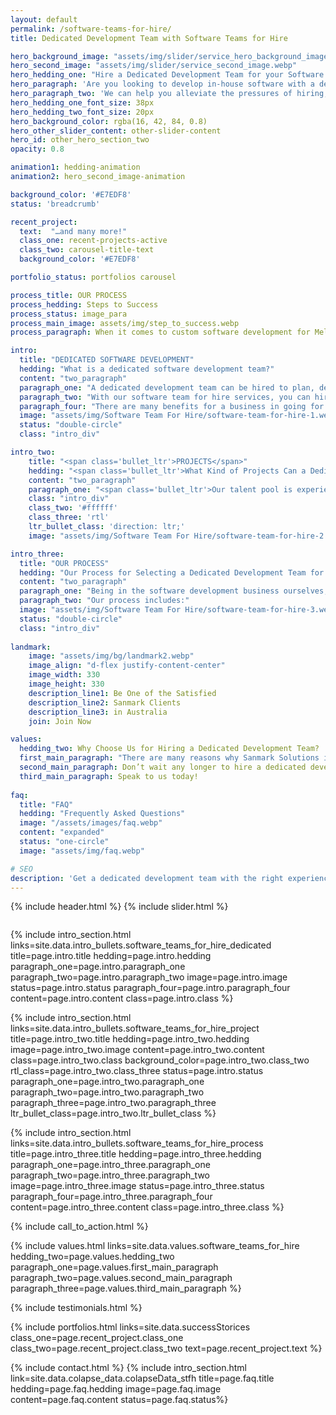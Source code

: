 ```yaml
---
layout: default
permalink: /software-teams-for-hire/
title: Dedicated Development Team with Software Teams for Hire 

hero_background_image: "assets/img/slider/service_hero_background_image.webp.webp"
hero_second_image: "assets/img/slider/service_second_image.webp"
hero_hedding_one: "Hire a Dedicated Development Team for your Software Project"
hero_paragraph: 'Are you looking to develop in-house software with a dedicated development team, but don’t have the time to screen and hire developers for your project? Don’t want to go through the hassle and cost of taking on full-time staff members? Then what you need are dedicated software developers from Sanmark Solutions through our software teams for hire offer.'
hero_paragraph_two: 'We can help you alleviate the pressures of hiring, training and maintaining a full staff cadre, for a short term project. We understand how difficult it is to hire the best of the best, because we have been through it when hiring our own team. Searching for and screening tech staff can be exhausting! This is why we want to help your business by offering you an existing team of professionals who have the right experience and expertise in software development. Our team of dedicated software developers are experienced in a range of platforms and various tech stacks.'
hero_hedding_one_font_size: 38px
hero_hedding_two_font_size: 20px
hero_background_color: rgba(16, 42, 84, 0.8)
hero_other_slider_content: other-slider-content
hero_id: other_hero_section_two
opacity: 0.8

animation1: hedding-animation
animation2: hero_second_image-animation

background_color: '#E7EDF8'
status: 'breadcrumb' 

recent_project: 
  text:  "…and many more!"
  class_one: recent-projects-active
  class_two: carousel-title-text
  background_color: '#E7EDF8'

portfolio_status: portfolios carousel

process_title: OUR PROCESS
process_hedding: Steps to Success
process_status: image_para
process_main_image: assets/img/step_to_success.webp
process_paragraph: When it comes to custom software development for Melbourne & Sydney businesses, we follow a methodological process to take your software project from vision to reality. It involves open and honest communication, timely actions, frequent deliverables, and thorough reviews.

intro:
  title: "DEDICATED SOFTWARE DEVELOPMENT"
  hedding: "What is a dedicated software development team?"
  content: "two_paragraph"
  paragraph_one: "A dedicated development team can be hired to plan, develop and implement a software development project, without the costs and time involved with hiring permanent staff. You can hire as many or as few staff as you require, and specify the roles you want filled within the team." 
  paragraph_two: "With our software team for hire services, you can hire the perfect talent to complete your project efficiently and at the lowest cost. We can offer you:"
  paragraph_four: "There are many benefits for a business in going for this type of outsourcing model, such as:"
  image: "assets/img/Software Team For Hire/software-team-for-hire-1.webp"
  status: "double-circle"
  class: "intro_div"

intro_two: 
    title: "<span class='bullet_ltr'>PROJECTS</span>"
    hedding: "<span class='bullet_ltr'>What Kind of Projects Can a Dedicated Development Team Handle?</span>"
    content: "two_paragraph"
    paragraph_one: "<span class='bullet_ltr'>Our talent pool is experienced in handling diverse projects for diverse industries. You can hire a development team from Sanmark Solutions to handle any type of project. We specialise in:</span>"
    class: "intro_div"
    class_two: '#ffffff'
    class_three: 'rtl'
    ltr_bullet_class: 'direction: ltr;'
    image: "assets/img/Software Team For Hire/software-team-for-hire-2.webp"

intro_three:
  title: "OUR PROCESS"
  hedding: "Our Process for Selecting a Dedicated Development Team for Hire"
  content: "two_paragraph"
  paragraph_one: "Being in the software development business ourselves, we follow stringent protocols when hiring staff, and when we offer a dedicated development team on hire to Melbourne or Sydney based businesses, we follow a tried and tested process that ensures that you only get the best team to suit your specific project requirements." 
  paragraph_two: "Our process includes:"
  image: "assets/img/Software Team For Hire/software-team-for-hire-3.webp"
  status: "double-circle"
  class: "intro_div"
  
landmark:
    image: "assets/img/bg/landmark2.webp"
    image_align: "d-flex justify-content-center"
    image_width: 330
    image_height: 330
    description_line1: Be One of the Satisfied
    description_line2: Sanmark Clients
    description_line3: in Australia
    join: Join Now

values:
  hedding_two: Why Choose Us for Hiring a Dedicated Development Team?
  first_main_paragraph: "There are many reasons why Sanmark Solutions is your best choice when it comes to hiring dedicated development teams for your Melbourne or Sydney business. Here are just a few reasons why you should choose us."
  second_main_paragraph: Don’t wait any longer to hire a dedicated development team! Get the talent that you require now, with Sanmark Solutions! 
  third_main_paragraph: Speak to us today!
  
faq:
  title: "FAQ"
  hedding: "Frequently Asked Questions"
  image: "/assets/images/faq.webp"
  content: "expanded"
  status: "one-circle"
  image: "assets/img/faq.webp"

# SEO
description: 'Get a dedicated development team with the right experience and expertise for all your software development needs. Talk to us today!'
---
```


{% include header.html %}
{% include slider.html %}

<div style="margin-top:-50px; background-color:{{page.background_color}};" >
    <div style="height:50px"></div>
    </div>
<style>
  @media (max-width:376px){
    .main-title h1:before{
      top: 100px !important;
    }
  }
</style>

{% include intro_section.html links=site.data.intro_bullets.software_teams_for_hire_dedicated title=page.intro.title hedding=page.intro.hedding 
      paragraph_one=page.intro.paragraph_one paragraph_two=page.intro.paragraph_two image=page.intro.image status=page.intro.status paragraph_four=page.intro.paragraph_four content=page.intro.content class=page.intro.class %}

{% include intro_section.html links=site.data.intro_bullets.software_teams_for_hire_project title=page.intro_two.title hedding=page.intro_two.hedding image=page.intro_two.image content=page.intro_two.content class=page.intro_two.class background_color=page.intro_two.class_two rtl_class=page.intro_two.class_three status=page.intro.status paragraph_one=page.intro_two.paragraph_one paragraph_two=page.intro_two.paragraph_two paragraph_three=page.intro_two.paragraph_three ltr_bullet_class=page.intro_two.ltr_bullet_class %}

{% include intro_section.html links=site.data.intro_bullets.software_teams_for_hire_process title=page.intro_three.title hedding=page.intro_three.hedding 
      paragraph_one=page.intro_three.paragraph_one paragraph_two=page.intro_three.paragraph_two image=page.intro_three.image status=page.intro_three.status paragraph_four=page.intro_three.paragraph_four content=page.intro_three.content class=page.intro_three.class %}


{% include call_to_action.html %}

{% include values.html links=site.data.values.software_teams_for_hire hedding_two=page.values.hedding_two paragraph_one=page.values.first_main_paragraph paragraph_two=page.values.second_main_paragraph paragraph_three=page.values.third_main_paragraph %}

{% include testimonials.html %}

{% include portfolios.html links=site.data.successStorices class_one=page.recent_project.class_one class_two=page.recent_project.class_two text=page.recent_project.text %}

{% include contact.html %}
{% include intro_section.html link=site.data.colapse_data.colapseData_stfh title=page.faq.title hedding=page.faq.hedding image=page.faq.image content=page.faq.content status=page.faq.status%}

<script>
  $(document).ready(function () {
      var owl1 = $('#carouselOne .owl-carousel'); // Target the first carousel
      owl1.owlCarousel();
      $('#carouselOne .customNextBtn').click(function () { // Target the next button of the first carousel
          owl1.trigger('next.owl.carousel');
      });
      $('#carouselOne .customPrevBtn').click(function () { // Target the previous button of the first carousel
          owl1.trigger('prev.owl.carousel', [300]);
      });
  });

  $(document).ready(function () {
      var owl2 = $('#carouselTwo .owl-carousel'); // Target the second carousel
      owl2.owlCarousel();
      $('#carouselTwo .customNextBtn').click(function () { // Target the next button of the second carousel
          owl2.trigger('next.owl.carousel');
      });
      $('#carouselTwo .customPrevBtn').click(function () { // Target the previous button of the second carousel
          owl2.trigger('prev.owl.carousel', [300]);
      });
  });

  function setCardHeights() {
      // Reset card heights
      $('.value-card').height('auto');

      // Initialize variables
      let maxHeight = 0;

      // Find the maximum height among the cards
      $('.value-card').each(function () {
        const cardHeight = $(this).outerHeight();
        maxHeight = Math.max(maxHeight, cardHeight);
      });

      // Set the maximum height to all the cards
      $('.value-card').height(maxHeight);
    }

    // Call the function initially and on window resize
    $(window).on('load resize', function () {
      setCardHeights();
    });

  $(document).ready(function() {
    $("#owl-demo").owlCarousel({
    autoPlay: 3000, //Set AutoPlay to 3 seconds
    items : 4,
    itemsDesktop : [1199,3],
    itemsDesktopSmall : [979,3]
  });
});
</script>
